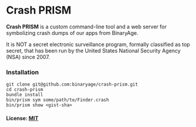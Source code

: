# Crash PRISM

**Crash PRISM** is a custom command-line tool and a web server for symbolizing crash dumps of our apps from BinaryAge.

It is NOT a secret electronic surveillance program, formally classified as top secret, that has been run by the United States National Security Agency (NSA) since 2007.

### Installation

    git clone git@github.com:binaryage/crash-prism.git
    cd crash-prism
    bundle install
    bin/prism sym some/path/to/Finder.crash
    bin/prism show <gist-sha>

#### License: [MIT](https://raw.github.com/binaryage/crash-prism/master/license.txt)